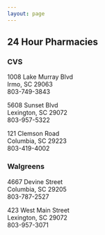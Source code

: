 ```yaml
---
layout: page
---
```


## 24 Hour Pharmacies

### CVS

1008 Lake Murray Blvd<br>
Irmo, SC 29063<br>
803-749-3843

5608 Sunset Blvd<br>
Lexington, SC 29072<br>
803-957-5322

121 Clemson Road<br>
Columbia, SC 29223<br>
803-419-4002

### Walgreens

4667 Devine Street<br>
Columbia, SC 29205<br>
803-787-2527

423 West Main Street<br>
Lexington, SC 29072<br>
803-957-3071

